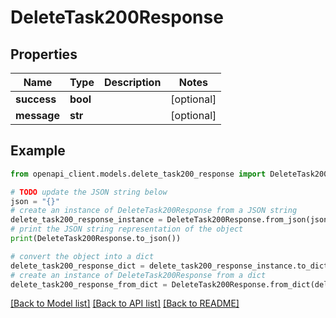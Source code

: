 # DeleteTask200Response


## Properties

Name | Type | Description | Notes
------------ | ------------- | ------------- | -------------
**success** | **bool** |  | [optional] 
**message** | **str** |  | [optional] 

## Example

```python
from openapi_client.models.delete_task200_response import DeleteTask200Response

# TODO update the JSON string below
json = "{}"
# create an instance of DeleteTask200Response from a JSON string
delete_task200_response_instance = DeleteTask200Response.from_json(json)
# print the JSON string representation of the object
print(DeleteTask200Response.to_json())

# convert the object into a dict
delete_task200_response_dict = delete_task200_response_instance.to_dict()
# create an instance of DeleteTask200Response from a dict
delete_task200_response_from_dict = DeleteTask200Response.from_dict(delete_task200_response_dict)
```
[[Back to Model list]](../README.md#documentation-for-models) [[Back to API list]](../README.md#documentation-for-api-endpoints) [[Back to README]](../README.md)


